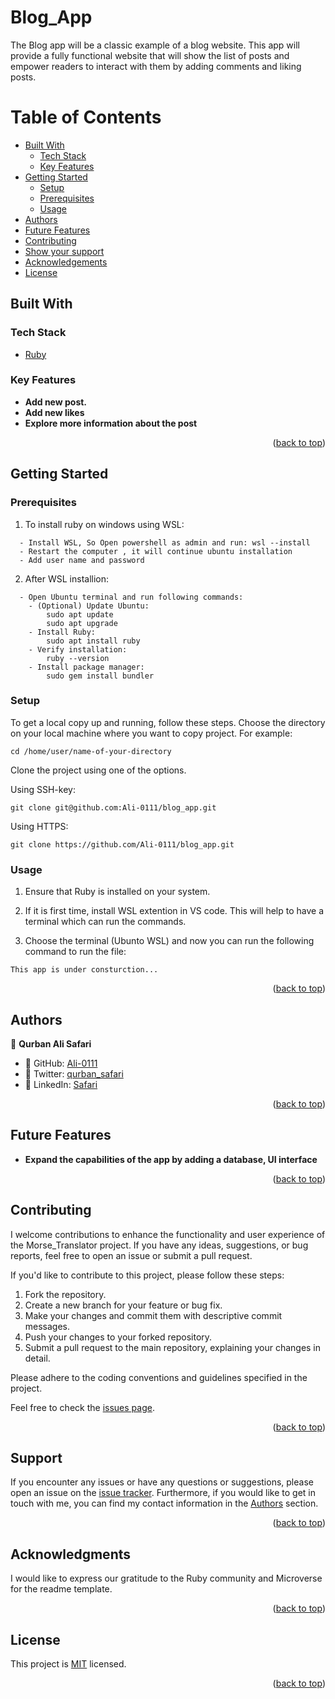 # <a name="about-project"> Blog_App</a>

The Blog app will be a classic example of a blog website. This app  will provide a fully functional website that will show the list of posts and empower readers to interact with them by adding comments and liking posts.

<!-- TABLE OF CONTENTS -->

# Table of Contents

- [Built With](#built-with)
  - [Tech Stack](#tech-stack)
  - [Key Features](#key-features)
- [Getting Started](#getting-started)
  - [Setup](#setup)
  - [Prerequisites](#prerequisites)
  - [Usage](#usage)
- [Authors](#authors)
- [Future Features](#future-features)
- [Contributing](#contributing)
- [Show your support](#support)
- [Acknowledgements](#acknowledgements)
- [License](#license)

## Built With <a name="built-with"></a>

### Tech Stack <a name="tech-stack"></a>

  <ul>
    <li><a href="https://www.ruby-lang.org/en/">Ruby</a></li>
  </ul>

<!-- Features -->

### Key Features <a name="key-features"></a>

- **Add new post.**
- **Add new likes**
- **Explore more information about the post**

<p align="right">(<a href="#readme-top">back to top</a>)</p>

<!-- LIVE DEMO

## Live Demo <a name="live-demo"></a>

> Add a link to your deployed project.

- [Live Demo Link]()

<p align="right">(<a href="#readme-top">back to top</a>)</p>
-->

<!-- GETTING STARTED -->

## Getting Started <a name="getting-started"></a>

### Prerequisites

1. To install ruby on windows using WSL:
```
  - Install WSL, So Open powershell as admin and run: wsl --install
  - Restart the computer , it will continue ubuntu installation
  - Add user name and password
```

2. After WSL installion:
```
  - Open Ubuntu terminal and run following commands:
    - (Optional) Update Ubuntu: 
        sudo apt update
        sudo apt upgrade
    - Install Ruby:
        sudo apt install ruby
    - Verify installation:
        ruby --version
    - Install package manager:
        sudo gem install bundler
```

### Setup

To get a local copy up and running, follow these steps.
Choose the directory on your local machine where you want to copy project. For example:

```
cd /home/user/name-of-your-directory
```

Clone the project using one of the options.

Using SSH-key:

```
git clone git@github.com:Ali-0111/blog_app.git
```

Using HTTPS:

```
git clone https://github.com/Ali-0111/blog_app.git
```

### Usage

1. Ensure that Ruby is installed on your system.

2. If it is first time, install WSL extention in VS code. This will help to have a terminal which can run the commands.

3. Choose the terminal (Ubunto WSL) and now you can run the following command to run the file:

```
This app is under consturction...
```

<p align="right">(<a href="#readme-top">back to top</a>)</p>

<!-- AUTHORS -->

## Authors <a name="authors"></a>
👤 **Qurban Ali Safari**

- 👤 GitHub:   [Ali-0111](https://github.com/Ali-0111)
- 👤 Twitter:  [qurban_safari](https://twitter.com/qurban_safari)
- 👤 LinkedIn: [Safari](https://www.linkedin.com/in/ali-safari-linked)
<p align="right">(<a href="#readme-top">back to top</a>)</p>

<!-- FUTURE FEATURES -->

## Future Features <a name="future-features"></a>

- **Expand the capabilities of the app by adding a database, UI interface**

<p align="right">(<a href="#readme-top">back to top</a>)</p>

<!-- CONTRIBUTING -->

## Contributing <a name="contributing"></a>

I welcome contributions to enhance the functionality and user experience of the Morse_Translator project. If you have any ideas, suggestions, or bug reports, feel free to open an issue or submit a pull request.

If you'd like to contribute to this project, please follow these steps:

1. Fork the repository.
2. Create a new branch for your feature or bug fix.
3. Make your changes and commit them with descriptive commit messages.
4. Push your changes to your forked repository.
5. Submit a pull request to the main repository, explaining your changes in detail.

Please adhere to the coding conventions and guidelines specified in the project.

Feel free to check the [issues page](https://github.com/ali-0111/oop_school/issues).

<p align="right">(<a href="#readme-top">back to top</a>)</p>

<!-- SUPPORT -->

## Support <a name="support"></a>

If you encounter any issues or have any questions or suggestions, please open an issue on the [issue tracker](https://github.com/ali-0111/oop_school/issues).
Furthermore, if you would like to get in touch with me, you can find my contact information in the <a href="#authors">Authors</a> section.

<p align="right">(<a href="#readme-top">back to top</a>)</p>

<!-- ACKNOWLEDGEMENTS -->

## Acknowledgments <a name="acknowledgements"></a>

I would like to express our gratitude to the Ruby community and Microverse for the readme template.

<p align="right">(<a href="#readme-top">back to top</a>)</p>

<!-- LICENSE -->

## License <a name="license"></a>

This project is [MIT](./LICENSE) licensed.

<p align="right">(<a href="#readme-top">back to top</a>)</p>
